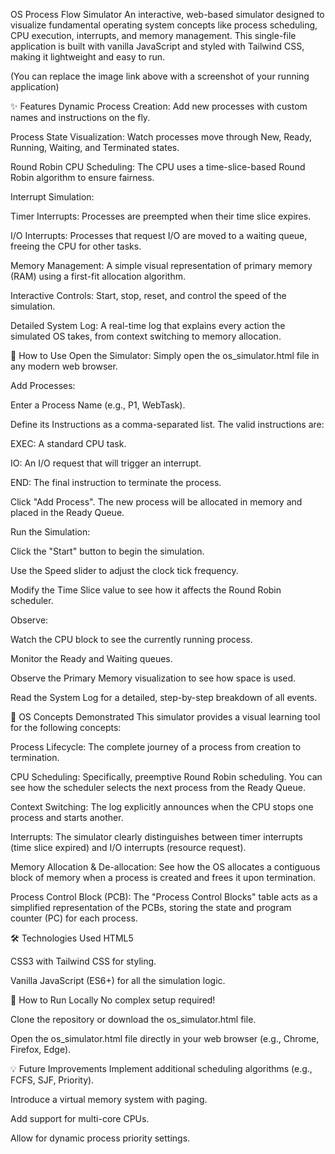 OS Process Flow Simulator
An interactive, web-based simulator designed to visualize fundamental operating system concepts like process scheduling, CPU execution, interrupts, and memory management. This single-file application is built with vanilla JavaScript and styled with Tailwind CSS, making it lightweight and easy to run.

(You can replace the image link above with a screenshot of your running application)

✨ Features
Dynamic Process Creation: Add new processes with custom names and instructions on the fly.

Process State Visualization: Watch processes move through New, Ready, Running, Waiting, and Terminated states.

Round Robin CPU Scheduling: The CPU uses a time-slice-based Round Robin algorithm to ensure fairness.

Interrupt Simulation:

Timer Interrupts: Processes are preempted when their time slice expires.

I/O Interrupts: Processes that request I/O are moved to a waiting queue, freeing the CPU for other tasks.

Memory Management: A simple visual representation of primary memory (RAM) using a first-fit allocation algorithm.

Interactive Controls: Start, stop, reset, and control the speed of the simulation.

Detailed System Log: A real-time log that explains every action the simulated OS takes, from context switching to memory allocation.

🚀 How to Use
Open the Simulator: Simply open the os_simulator.html file in any modern web browser.

Add Processes:

Enter a Process Name (e.g., P1, WebTask).

Define its Instructions as a comma-separated list. The valid instructions are:

EXEC: A standard CPU task.

IO: An I/O request that will trigger an interrupt.

END: The final instruction to terminate the process.

Click "Add Process". The new process will be allocated in memory and placed in the Ready Queue.

Run the Simulation:

Click the "Start" button to begin the simulation.

Use the Speed slider to adjust the clock tick frequency.

Modify the Time Slice value to see how it affects the Round Robin scheduler.

Observe:

Watch the CPU block to see the currently running process.

Monitor the Ready and Waiting queues.

Observe the Primary Memory visualization to see how space is used.

Read the System Log for a detailed, step-by-step breakdown of all events.

🧠 OS Concepts Demonstrated
This simulator provides a visual learning tool for the following concepts:

Process Lifecycle: The complete journey of a process from creation to termination.

CPU Scheduling: Specifically, preemptive Round Robin scheduling. You can see how the scheduler selects the next process from the Ready Queue.

Context Switching: The log explicitly announces when the CPU stops one process and starts another.

Interrupts: The simulator clearly distinguishes between timer interrupts (time slice expired) and I/O interrupts (resource request).

Memory Allocation & De-allocation: See how the OS allocates a contiguous block of memory when a process is created and frees it upon termination.

Process Control Block (PCB): The "Process Control Blocks" table acts as a simplified representation of the PCBs, storing the state and program counter (PC) for each process.

🛠️ Technologies Used
HTML5

CSS3 with Tailwind CSS for styling.

Vanilla JavaScript (ES6+) for all the simulation logic.

📂 How to Run Locally
No complex setup required!

Clone the repository or download the os_simulator.html file.

Open the os_simulator.html file directly in your web browser (e.g., Chrome, Firefox, Edge).

💡 Future Improvements
Implement additional scheduling algorithms (e.g., FCFS, SJF, Priority).

Introduce a virtual memory system with paging.

Add support for multi-core CPUs.

Allow for dynamic process priority settings.
